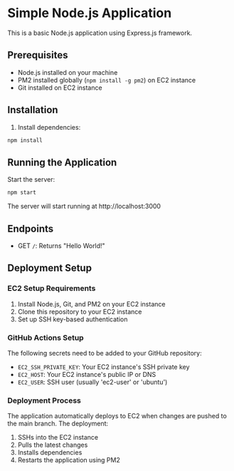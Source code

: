 # Simple Node.js Application

This is a basic Node.js application using Express.js framework.

## Prerequisites

- Node.js installed on your machine
- PM2 installed globally (`npm install -g pm2`) on EC2 instance
- Git installed on EC2 instance

## Installation

1. Install dependencies:
```bash
npm install
```

## Running the Application

Start the server:
```bash
npm start
```

The server will start running at http://localhost:3000

## Endpoints

- GET `/`: Returns "Hello World!"

## Deployment Setup

### EC2 Setup Requirements

1. Install Node.js, Git, and PM2 on your EC2 instance
2. Clone this repository to your EC2 instance
3. Set up SSH key-based authentication

### GitHub Actions Setup

The following secrets need to be added to your GitHub repository:

- `EC2_SSH_PRIVATE_KEY`: Your EC2 instance's SSH private key
- `EC2_HOST`: Your EC2 instance's public IP or DNS
- `EC2_USER`: SSH user (usually 'ec2-user' or 'ubuntu')

### Deployment Process

The application automatically deploys to EC2 when changes are pushed to the main branch. The deployment:

1. SSHs into the EC2 instance
2. Pulls the latest changes
3. Installs dependencies
4. Restarts the application using PM2 